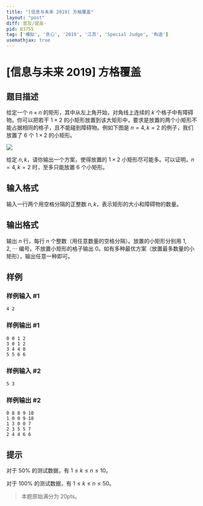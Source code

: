 ```yaml
---
title: "[信息与未来 2019] 方格覆盖"
layout: "post"
diff: 普及/提高-
pid: B3755
tag: ['模拟', '贪心', '2019', '江苏', 'Special Judge', '构造']
usemathjax: true
---
```


# [信息与未来 2019] 方格覆盖
## 题目描述

给定一个 $n\times n$ 的矩形，其中从左上角开始，对角线上连续的 $k$ 个格子中有障碍物。你可以把若干 $1\times2$ 的小矩形放置到该大矩形中，要求是放置的两个小矩形不能占据相同的格子，且不能碰到障碍物。例如下图是 $n=4,k=2$ 的例子，我们放置了 $6$ 个 $1\times2$ 的小矩形。

![](https://cdn.luogu.com.cn/upload/image_hosting/ifmknyb8.png)

给定 $n,k$，请你输出一个方案，使得放置的 $1\times2$ 小矩形尽可能多。可以证明，$n=4,k=2$ 时，至多只能放置 $6$ 个小矩形。
## 输入格式

输入一行两个用空格分隔的正整数 $n,k$，表示矩形的大小和障碍物的数量。
## 输出格式

输出 $n$ 行，每行 $n$ 个整数（用任意数量的空格分隔）。放置的小矩形分别用 $1,2,\cdots$ 编号。不放置小矩形的格子输出 $0$。如有多种最优方案（放置最多数量的小矩形），输出任意一种即可。
## 样例

### 样例输入 #1
```
4 2
```
### 样例输出 #1
```
0 0 1 2
3 0 1 2
3 4 4 0
5 5 6 6
```
### 样例输入 #2
```
5 3
```
### 样例输出 #2
```
0 8 8 9 10
1 0 0 9 10
1 3 0 0 7
2 3 5 5 7
2 4 4 6 6
```
## 提示

对于 $50\%$ 的测试数据，有 $1\le k\le n\le10$。

对于 $100\%$ 的测试数据，有 $1\le k\le n\le50$。
> 本题原始满分为 $20\text{pts}$。
